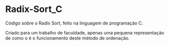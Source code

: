 # Radix-Sort_C
Código sobre o Radix Sort, feito na linguagem de programação C.

Criado para um trabalho de faculdade, apenas uma pequena representação de como o é o funcionamento deste método de ordenação.
